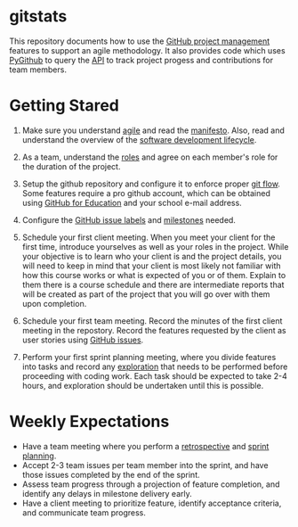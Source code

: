# gitstats

This repository documents how to use the [GitHub project management](https://github.com/features/project-management) features to support an agile methodology.  It also provides code which uses [PyGithub](https://pygithub.readthedocs.io/en/latest/introduction.html) to query the [API](https://docs.github.com/en/rest) to track project progess and contributions for team members.

# Getting Stared

1) Make sure you understand [agile](./docs/technical/agile.md) and read the [manifesto](./docs/technical/agile_manifesto.md).  Also, read and understand the overview of the [software development lifecycle](./docs/technical/lifecycle.md).

2) As a team, understand the [roles](./docs/technical/roles.md) and agree on each member's role for the duration of the project.

3) Setup the github repository and configure it to enforce proper [git flow](/docs/technical/git.md).  Some features require a pro github account, which can be obtained using [GitHub for Education](https://education.github.com/pack) and your school e-mail address.

4) Configure the [GitHub issue labels](./docs/technical/visibility.md) and [milestones](./docs/technical/mildesontes.md) needed.

5) Schedule your first client meeting.  When you meet your client for the first time, introduce yourselves as well as your roles in the project. While your objective is to learn who your client is and the project details, you will need to keep in mind that your client is most likely not familiar with how this course works or what is expected of you or of them. Explain to them there is a course schedule and there are intermediate reports that will be created as part of the project that you will go over with them upon completion.

5) Schedule your first team meeting.  Record the minutes of the first client meeting in the repostory.  Record the features requested by the client as user stories using [GitHub issues](./docs/technical/visibility.md).

6) Perform your first sprint planning meeting, where you divide features into tasks and record any [exploration](./docs/technical/visibility.md) that needs to be performed before proceeding with coding work.  Each task should be expected to take 2-4 hours, and exploration should be undertaken until this is possible.

# Weekly Expectations

- Have a team meeting where you perform a [retrospective](./docs/technical/retrospective.md) and [sprint planning](./docs/technical/planning.md).
- Accept 2-3 team issues per team member into the sprint, and have those issues completed by the end of the sprint.
- Assess team progress through a projection of feature completion, and identify any delays in milestone delivery early.
- Have a client meeting to prioritize feature, identify acceptance criteria, and communicate team progress.
